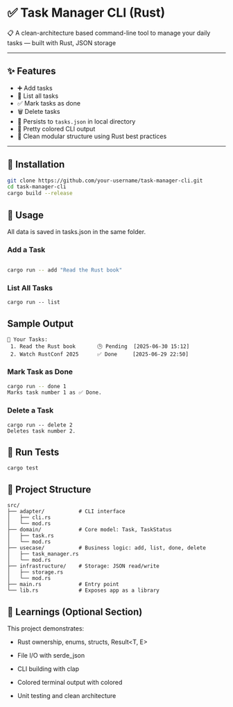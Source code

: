 # ✅ Task Manager CLI (Rust)

📋 A clean-architecture based command-line tool to manage your daily tasks — built with Rust, JSON storage

---

## ✨ Features

- ➕ Add tasks
- 📜 List all tasks
- ✅ Mark tasks as done
- 🗑️ Delete tasks
- 💾 Persists to `tasks.json` in local directory
- 🎨 Pretty colored CLI output
- 🧱 Clean modular structure using Rust best practices

---

## 🚀 Installation

```bash
git clone https://github.com/your-username/task-manager-cli.git
cd task-manager-cli
cargo build --release
```

## 🔧 Usage
All data is saved in tasks.json in the same folder.

### Add a Task
```bash

cargo run -- add "Read the Rust book"
```

### List All Tasks

```
cargo run -- list
```
## Sample Output

```
📝 Your Tasks:
 1. Read the Rust book       🕒 Pending  [2025-06-30 15:12]
 2. Watch RustConf 2025      ✅ Done     [2025-06-29 22:50]
```

### Mark Task as Done
```bash
cargo run -- done 1
Marks task number 1 as ✅ Done.
```

### Delete a Task
```
cargo run -- delete 2
Deletes task number 2.
```

## 🧪 Run Tests
```
cargo test
```

## 🧱 Project Structure

```
src/
├── adapter/           # CLI interface
│   ├── cli.rs
│   └── mod.rs
├── domain/            # Core model: Task, TaskStatus
│   ├── task.rs
│   └── mod.rs
├── usecase/           # Business logic: add, list, done, delete
│   ├── task_manager.rs
│   └── mod.rs
├── infrastructure/    # Storage: JSON read/write
│   ├── storage.rs
│   └── mod.rs
├── main.rs            # Entry point
└── lib.rs             # Exposes app as a library

```

## 🧠 Learnings (Optional Section)
This project demonstrates:

- Rust ownership, enums, structs, Result<T, E>

- File I/O with serde_json

- CLI building with clap

- Colored terminal output with colored

- Unit testing and clean architecture

